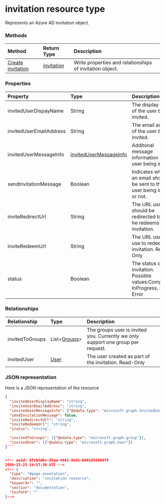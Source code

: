 # invitation resource type

Represents an Azure AD invitation object.


### Methods
| Method       | Return Type  |Description|
|:---------------|:--------|:----------|
|[Create invitation](../api/invitation_post.md) | [invitation](invitation.md) | Write properties and relationships of invitation object.|

### Properties
| Property	   | Type	|Description|
|:---------------|:--------|:----------|
|invitedUserDispayName|String|The display name of the user being invited.|
|invitedUserEmailAddress|String|The email address of the user being invited.|
|invitedUserMessageInfo|[invitedUserMessageInfo](invitedUserMessageInfo.md)|Additonal message information of the user being invited.|
|sendInvitationMessage|Boolean|Indicates whether an email should be sent to the user being invited or not.|
|inviteRedirectUrl|String|The URL user should be redirected to once he redeems his invitation.|
|inviteRedeemUrl|String|The URL user can use to redeem his invitation. Read-Only|
|status|Boolean|The status of his invitation. Possible values:Completed, InProgress, and Error|

### Relationships
| Relationship | Type	|Description|
|:---------------|:--------|:----------|
|invitedToGroups|List<[Groups](groups.md)>|The groups user is invited you. Currently we only support one group per request.|
|invitedUser|[User](user.md)|The user created as part of the invitation. Read-Only|

### JSON representation

Here is a JSON representation of the resource

```json
{
  "invitedUserDisplayName": "string",
  "inviteUserEmailAddress": "string",
  "invitedUserMessageInfo": {"@odata.type": "microsoft.graph.InvitedUserMessageInfo"},
  "sendInvitationMessage": false,
  "inviteRedirectUrl": "string",
  "inviteRedeemUrl": "string",
  "status": "string",

  "invitedToGroups": [{"@odata.type": "microsoft.graph.group"}],
  "invitedUser": [{"@odata.type": "microsoft.graph.User"}]
}```


<!-- uuid: 8fcb5dbc-d5aa-4681-8e31-b001d5168d79
2016-22-25 14:57:30 UTC -->
<!-- {
  "type": "#page.annotation",
  "description": "invitation resource",
  "keywords": "",
  "section": "documentation",
  "tocPath": ""
}-->